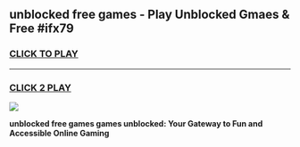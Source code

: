 
## unblocked free games - Play Unblocked Gmaes & Free #ifx79
<h3>
<a href="https://news.freeplayer.one?title=unblocked_free_games&ref=26F">CLICK TO PLAY</a></h3>
<hr>

<h3>
<a href="https://news.freeplayer.one?title=unblocked_free_games&ref=26F">CLICK 2 PLAY</a>
  
</h3>

<a href="https://news.freeplayer.one?title=unblocked_free_games&ref=26F/"><img src="https://clearcache.store/games.png"></a>


**unblocked free games games unblocked: Your Gateway to Fun and Accessible Online Gaming**
